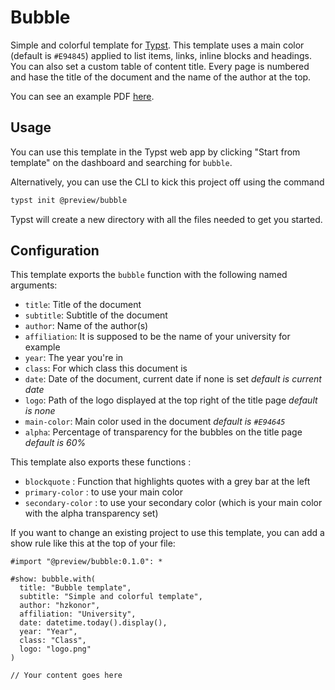 # Bubble
Simple and colorful template for [Typst](https://typst.app). This template uses a main color (default is `#E94845`) applied to list items, links, inline blocks and headings. You can also set a custom table of content title. Every page is numbered and hase the title of the document and the name of the author at the top.

You can see an example PDF [here](https://github.com/hzkonor/bubble-template/blob/main/main.pdf).

## Usage
You can use this template in the Typst web app by clicking "Start from template" on the dashboard and searching for `bubble`.

Alternatively, you can use the CLI to kick this project off using the command

```bash
typst init @preview/bubble
```

Typst will create a new directory with all the files needed to get you started.

## Configuration
This template exports the `bubble` function with the following named arguments:

- `title`: Title of the document
- `subtitle`: Subtitle of the document
- `author`: Name of the author(s)
- `affiliation`: It is supposed to be the name of your university for example
- `year`: The year you're in
- `class`: For which class this document is 
- `date`: Date of the document, current date if none is set *default is current date*
- `logo`: Path of the logo displayed at the top right of the title page *default is none*
- `main-color`: Main color used in the document *default is `#E94645`*
- `alpha`: Percentage of transparency for the bubbles on the title page *default is 60%*

This template also exports these functions : 
- `blockquote` : Function that highlights quotes with a grey bar at the left
- `primary-color` : to use your main color
- `secondary-color` : to use your secondary color (which is your main color with the alpha transparency set)

If you want to change an existing project to use this template, you can add a show rule like this at the top of your file:

```typ
#import "@preview/bubble:0.1.0": *

#show: bubble.with(
  title: "Bubble template",
  subtitle: "Simple and colorful template",
  author: "hzkonor",
  affiliation: "University",
  date: datetime.today().display(),
  year: "Year",
  class: "Class",
  logo: "logo.png"
) 

// Your content goes here
```